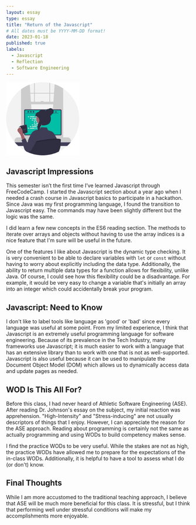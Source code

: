 ```yaml
---
layout: essay
type: essay
title: "Return of the Javascript"
# All dates must be YYYY-MM-DD format!
date: 2023-01-18
published: true
labels:
  - Javascript
  - Reflection
  - Software Engineering
---
```


<img width="200px" class="rounded float-start pe-4" src="../img/essays/woman-coding.png">


## Javascript Impressions

This semester isn’t the first time I’ve learned Javascript through FreeCodeCamp. I started the Javascript section about a year ago when I needed a crash course in Javascript basics to participate in a hackathon. Since Java was my first programming language, I found the transition to Javascript easy. The commands may have been slightly different but the logic was the same. 

I did learn a few new concepts in the ES6 reading section.  The methods to iterate over arrays and objects without having to use the array indices is a nice feature that I'm sure will be useful in the future.

One of the features I like about Javascript is the dynamic type checking. It is very convenient to be able to declare variables with ```let``` or ```const``` without having to worry about explicitly including the data type. Additionally, the ability to return multiple data types for a function allows for flexibility, unlike Java. Of course, I could see how this flexibility could be a disadvantage. For example, it would be very easy to change a variable that's initially an array into an integer which could accidentally break your program. 

## Javascript: Need to Know

I don't like to label tools like language as 'good' or 'bad' since every language was useful at some point. From my limited experience, I think that Javascript is an extremely useful programming language for software engineering. Because of its prevalence in the Tech Industry, many frameworks use Javascript; it is much easier to work with a language that has an extensive library than to work with one that is not as well-supported. Javascript is also useful because it can be used to manipulate the Document Object Model (DOM) which allows us to dynamically access data and update pages as needed. 

## WOD Is This All For?

Before this class, I had never heard of Athletic Software Engineering (ASE). After reading Dr. Johnson's essay on the subject, my initial reaction was apprehension. "High-Intensity" and "Stress-inducing" are not usually descriptors of things that I enjoy. However, I can appreciate the reason for the ASE approach. Reading about programming is certainly not the same as actually programming and using WODs to build competency makes sense.

I find the practice WODs to be very useful. While the stakes are not as high, the practice WODs have allowed me to prepare for the expectations of the in-class WODs. Additionally, it is helpful to have a tool to assess what I do (or don't) know. 

## Final Thoughts

While I am more accustomed to the traditional teaching approach, I believe that ASE will be much more beneficial for this class. It is stressful, but I think that performing well under stressful conditions will make my accomplishments more enjoyable.
